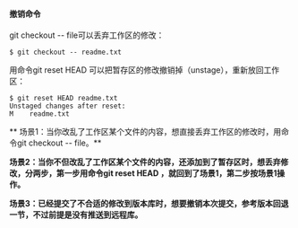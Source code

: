 
#### 撤销命令

git checkout -- file可以丢弃工作区的修改：
```
$ git checkout -- readme.txt
```

用命令git reset HEAD <file>可以把暂存区的修改撤销掉（unstage），重新放回工作区：

```
$ git reset HEAD readme.txt
Unstaged changes after reset:
M    readme.txt
```

** 场景1：当你改乱了工作区某个文件的内容，想直接丢弃工作区的修改时，用命令git checkout -- file。**

**场景2：当你不但改乱了工作区某个文件的内容，还添加到了暂存区时，想丢弃修改，分两步，第一步用命令git reset HEAD <file>，就回到了场景1，第二步按场景1操作。**

**场景3：已经提交了不合适的修改到版本库时，想要撤销本次提交，参考版本回退一节，不过前提是没有推送到远程库。**
